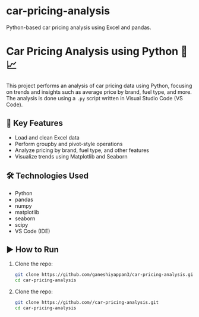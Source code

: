 # car-pricing-analysis
Python-based car pricing analysis using Excel and pandas.
# Car Pricing Analysis using Python 🚗📈

This project performs an analysis of car pricing data using Python, focusing on trends and insights such as average price by brand, fuel type, and more. The analysis is done using a `.py` script written in Visual Studio Code (VS Code).

## 📌 Key Features

- Load and clean Excel data
- Perform groupby and pivot-style operations
- Analyze pricing by brand, fuel type, and other features
- Visualize trends using Matplotlib and Seaborn

## 🛠 Technologies Used

- Python
- pandas
- numpy
- matplotlib
- seaborn
- scipy
- VS Code (IDE)

## ▶️ How to Run

1. Clone the repo:
   ```bash
   git clone https://github.com/ganeshiyappan3/car-pricing-analysis.git
   cd car-pricing-analysis
1. Clone the repo:
   ```bash
   git clone https://github.com//car-pricing-analysis.git
   cd car-pricing-analysis
